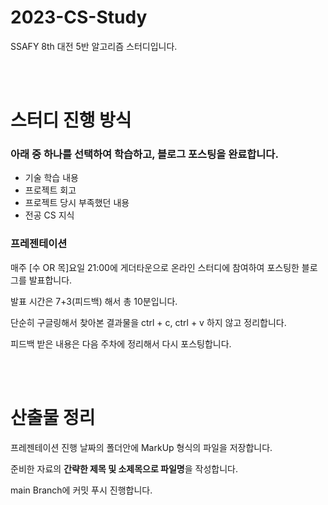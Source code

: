 
# 2023-CS-Study


SSAFY 8th 대전 5반 알고리즘 스터디입니다.

<br/><br/>

# 스터디 진행 방식



### 아래 중 하나를 선택하여 학습하고, 블로그 포스팅을 완료합니다.

- 기술 학습 내용
- 프로젝트 회고
- 프로젝트 당시 부족했던 내용
- 전공 CS 지식

### 프레젠테이션

매주 [수 OR 목]요일 21:00에 게더타운으로 온라인 스터디에 참여하여 포스팅한 블로그를 발표합니다.

발표 시간은 7+3(피드백) 해서 총 10분입니다.

단순히 구글링해서 찾아본 결과물을 ctrl + c, ctrl + v 하지 않고 정리합니다.

피드백 받은 내용은 다음 주차에 정리해서 다시 포스팅합니다.

<br/><br/>

# 산출물 정리


프레젠테이션 진행 날짜의 폴더안에 MarkUp 형식의 파일을 저장합니다.

준비한 자료의 **간략한 제목 및 소제목으로 파일명**을 작성합니다.

main Branch에 커밋 푸시 진행합니다.